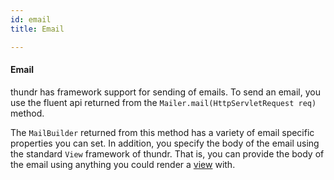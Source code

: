 ```yaml
---
id: email
title: Email

---
```


#### Email

thundr has framework support for sending of emails. To send an email, you use the fluent api returned from the `Mailer.mail(HttpServletRequest req)` method.
		 
The `MailBuilder` returned from this method has a variety of email specific properties you can set. In addition, you specify the body of the email using the standard `View` framework of thundr. That is, you can provide the body of the email using anything you could render a [view](/modules/thundr/views.html) with. 
